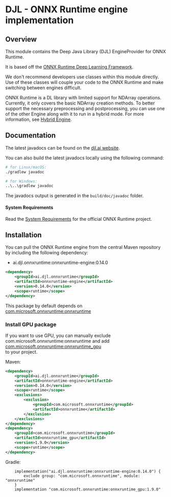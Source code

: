 # DJL - ONNX Runtime engine implementation

## Overview
This module contains the Deep Java Library (DJL) EngineProvider for ONNX Runtime.

It is based off the [ONNX Runtime Deep Learning Framework](https://microsoft.github.io/onnxruntime/).


We don't recommend developers use classes within this module directly.
Use of these classes will couple your code to the ONNX Runtime and make switching between engines difficult.

ONNX Runtime is a DL library with limited support for NDArray operations.
Currently, it only covers the basic NDArray creation methods. To better support the necessary preprocessing and postprocessing,
you can use one of the other Engine along with it to run in a hybrid mode.
For more information, see [Hybrid Engine](../../../docs/hybrid_engine.md).

## Documentation

The latest javadocs can be found on the [djl.ai website](https://javadoc.io/doc/ai.djl.onnxruntime/onnxruntime-engine/latest/index.html).

You can also build the latest javadocs locally using the following command:

```sh
# for Linux/macOS:
./gradlew javadoc

# for Windows:
..\..\gradlew javadoc
```
The javadocs output is generated in the `build/doc/javadoc` folder.

#### System Requirements

Read the [System Requirements](https://github.com/microsoft/onnxruntime/blob/master/README.md#system-requirements)
for the official ONNX Runtime project.

## Installation
You can pull the ONNX Runtime engine from the central Maven repository by including the following dependency:

- ai.djl.onnxruntime:onnxruntime-engine:0.14.0

```xml
<dependency>
    <groupId>ai.djl.onnxruntime</groupId>
    <artifactId>onnxruntime-engine</artifactId>
    <version>0.14.0</version>
    <scope>runtime</scope>
</dependency>
```

This package by default depends on [com.microsoft.onnxruntime:onnxruntime](https://search.maven.org/artifact/com.microsoft.onnxruntime/onnxruntime)

### Install GPU package
If you want to use GPU, you can manually exclude com.microsoft.onnxruntime:onnxruntime
and add [com.microsoft.onnxruntime:onnxruntime_gpu](https://search.maven.org/artifact/com.microsoft.onnxruntime/onnxruntime_gpu)  
to your project.

Maven:

```xml
<dependency>
    <groupId>ai.djl.onnxruntime</groupId>
    <artifactId>onnxruntime-engine</artifactId>
    <version>0.14.0</version>
    <scope>runtime</scope>
    <exclusions>
        <exclusion>
            <groupId>com.microsoft.onnxruntime</groupId>
            <artifactId>onnxruntime</artifactId>
        </exclusion>
    </exclusions>
</dependency>
<dependency>
    <groupId>com.microsoft.onnxruntime</groupId>
    <artifactId>onnxruntime_gpu</artifactId>
    <version>1.9.0</version>
    <scope>runtime</scope>
</dependency>
```

Gradle:
```
    implementation("ai.djl.onnxruntime:onnxruntime-engine:0.14.0") {
        exclude group: "com.microsoft.onnxruntime", module: "onnxruntime"
    }
    implementation "com.microsoft.onnxruntime:onnxruntime_gpu:1.9.0"
```
